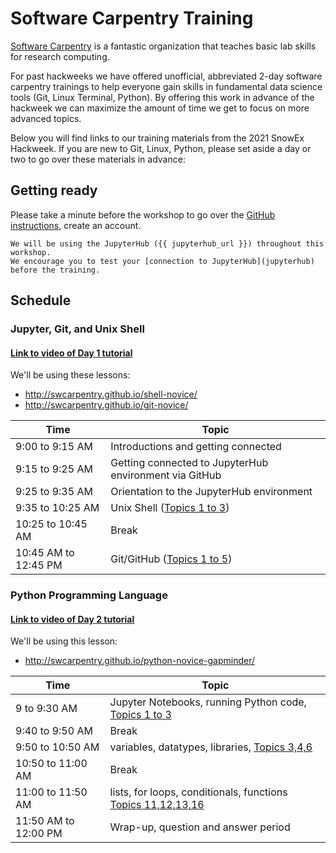 # Software Carpentry Training

[Software Carpentry](https://software-carpentry.org) is a fantastic organization that teaches basic lab skills for research computing.

For past hackweeks we have offered unofficial, abbreviated 2-day software carpentry trainings to help everyone gain skills in fundamental data science tools (Git, Linux Terminal, Python). By offering this work in advance of the hackweek we can maximize the amount of time we get to focus on more advanced topics.

Below you will find links to our training materials from the 2021 SnowEx Hackweek. If you are new to Git, Linux, Python, please set aside a day or two to go over these materials in advance:

## Getting ready

Please take a minute before the workshop to go over the [GitHub instructions](./github.md),
create an account.

```{attention}
We will be using the JupyterHub ({{ jupyterhub_url }}) throughout this workshop.
We encourage you to test your [connection to JupyterHub](jupyterhub) before the training.
```

## Schedule

### Jupyter, Git, and Unix Shell

#### [Link to video of Day 1 tutorial](https://www.youtube.com/watch?v=F8VhkKwCx0k)

We'll be using these lessons:
* http://swcarpentry.github.io/shell-novice/
* http://swcarpentry.github.io/git-novice/

| Time | Topic |
| ----- | ----- |
| 9:00 to 9:15 AM | Introductions and getting connected |
| 9:15 to 9:25 AM | Getting connected to JupyterHub environment via GitHub |
| 9:25 to 9:35 AM | Orientation to the JupyterHub environment |
| 9:35 to 10:25 AM | Unix Shell ([Topics 1 to 3](http://swcarpentry.github.io/shell-novice/)) |
| 10:25 to 10:45 AM | Break |
| 10:45 AM to 12:45 PM | Git/GitHub ([Topics 1 to 5](http://swcarpentry.github.io/git-novice/)) |

### Python Programming Language

#### [Link to video of Day 2 tutorial](https://www.youtube.com/watch?v=OhzHoGe9ZeI)

We'll be using this lesson:
* http://swcarpentry.github.io/python-novice-gapminder/

| Time | Topic |
| ----- | ----- |
| 9 to  9:30 AM | Jupyter Notebooks, running Python code, [Topics 1 to 3](http://swcarpentry.github.io/python-novice-gapminder) |
| 9:40 to 9:50 AM | Break |
| 9:50 to 10:50 AM | variables, datatypes, libraries, [Topics 3,4,6](http://swcarpentry.github.io/python-novice-gapminder)  |
| 10:50 to 11:00 AM | Break|
| 11:00 to 11:50 AM | lists, for loops, conditionals, functions [Topics 11,12,13,16](http://swcarpentry.github.io/python-novice-gapminder) |
| 11:50 AM to 12:00 PM | Wrap-up, question and answer period |

